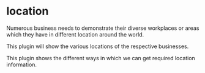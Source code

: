 # location

Numerous business needs to demonstrate their diverse workplaces or areas which they have in different location around the world. 

This plugin will show the various locations of the respective businesses.

This  plugin shows the different ways in which we can get required location information.
